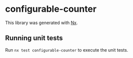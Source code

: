 # configurable-counter

This library was generated with [Nx](https://nx.dev).

## Running unit tests

Run `nx test configurable-counter` to execute the unit tests.
